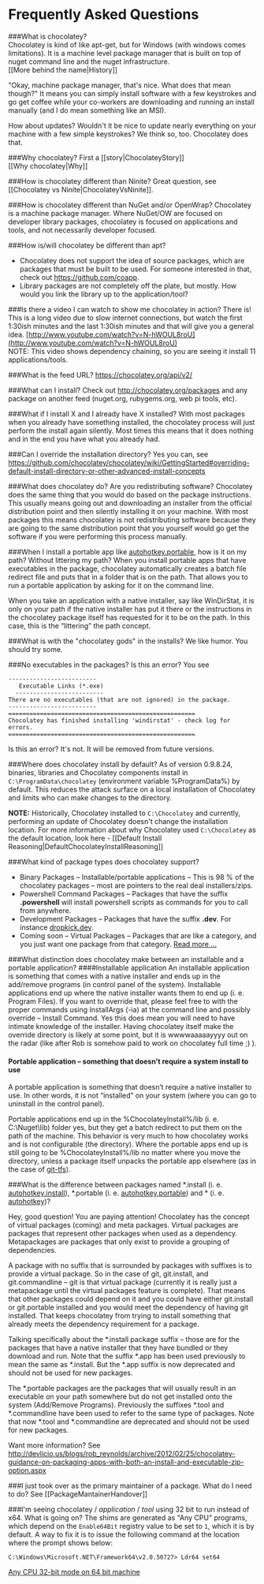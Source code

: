 # Frequently Asked Questions

###What is chocolatey?  
Chocolatey is kind of like apt-get, but for Windows (with windows comes limitations). It is a machine level package manager that is built on top of nuget command line and the nuget infrastructure.  
[[More behind the name|History]]

"Okay, machine package manager, that's nice. What does that mean though?" It means you can simply install software with a few keystrokes and go get coffee while your co-workers are downloading and running an install manually (and I do mean something like an MSI).  
  
How about updates? Wouldn't it be nice to update nearly everything on your machine with a few simple keystrokes? We think so, too.  Chocolatey does that.  
  
###Why chocolatey?
First a [[story|ChocolateyStory]]  
[[Why chocolatey|Why]]  
  
###How is chocolatey different than Ninite?
Great question, see [[Chocolatey vs Ninite|ChocolateyVsNinite]].  
  
###How is chocolatey different than NuGet and/or OpenWrap?
Chocolatey is a machine package manager. Where NuGet/OW are focused on developer library packages, chocolatey is focused on applications and tools, and not necessarily developer focused.
  
###How is/will chocolatey be different than apt?  
  
 * Chocolatey does not support the idea of source packages, which are packages that must be built to be used. For someone interested in that, check out https://github.com/coapp.  
 * Library packages are not completely off the plate, but mostly. How would you link the library up to the application/tool?  
  
###Is there a video I can watch to show me chocolatey in action?
There is! This is a long video due to slow internet connections, but watch the first 1:30ish minutes and the last 1:30ish minutes and that will give you a general idea. [http://www.youtube.com/watch?v=N-hWOUL8roU](http://www.youtube.com/watch?v=N-hWOUL8roU)  
NOTE: This video shows dependency chaining, so you are seeing it install 11 applications/tools.  
  
###What is the feed URL?
https://chocolatey.org/api/v2/  
  
###What can I install?
Check out http://chocolatey.org/packages 
and any package on another feed (nuget.org, rubygems.org, web pi tools, etc).  
  
###What if I install X and I already have X installed?
With most packages when you already have something installed, the chocolatey process will just perform the install again silently. Most times this means that it does nothing and in the end you have what you already had.
  
###Can I override the installation directory? 
Yes you can, see https://github.com/chocolatey/chocolatey/wiki/GettingStarted#overriding-default-install-directory-or-other-advanced-install-concepts

###What does chocolatey do? Are you redistributing software?
Chocolatey does the same thing that you would do based on the package instructions. This usually means going out and downloading an installer from the official distribution point and then silently installing it on your machine. With most packages this means chocolatey is not redistributing software because they are going to the same distribution point that you yourself would go get the software if you were performing this process manually.
  
###When I install a portable app like [autohotkey.portable](https://chocolatey.org/packages/autohotkey.portable), how is it on my path? Without littering my path?
When you install portable apps that have executables in the package, chocolatey automatically creates a batch file redirect file and puts that in a folder that is on the path. That allows you to run a portable application by asking for it on the command line.  
  
When you take an application with a native installer, say like WinDirStat, it is only on your path if the native installer has put it there or the instructions in the chocolatey package itself has requested for it to be on the path. In this case, this is the “littering” the path concept.
  
###What is with the "chocolatey gods" in the installs?
We like humor. You should try some.  
  
###No executables in the packages? Is this an error?
You see 
  
```
-------------------------
   Executable Links (*.exe)
  -------------------------
There are no executables (that are not ignored) in the package.
-------------------------
=====================================================
Chocolatey has finished installing 'windirstat' - check log for errors.
=====================================================
```

Is this an error? It's not. It will be removed from future versions.

###Where does chocolatey install by default?
As of version 0.9.8.24, binaries, libraries and Chocolatey components install in ```C:\ProgramData\chocolatey``` (environment variable %ProgramData%) by default. This reduces the attack surface on a local installation of Chocolatey and limits who can make changes to the directory.

**NOTE:** Historically, Chocolatey installed to ```C:\Chocolatey``` and currently, performing an update of Chocolatey doesn't change the installation location.  For more information about why Chocolatey used ```C:\Chocolatey``` as the default location, look here - [[Default Install Reasoning|DefaultChocolateyInstallReasoning]]

###What kind of package types does chocolatey support?
* Binary Packages – Installable/portable applications – This is 98 % of the chocolatey packages – most are pointers to the real deal installers/zips.  
* Powershell Command Packages – Packages that have the suffix **.powershell** will install powershell scripts as commands for you to call from anywhere.
* Development Packages – Packages that have the suffix **.dev**. For instance [dropkick.dev](http://nuget.org/list/packages/dropkick.dev).
* Coming soon – Virtual Packages – Packages that are like a category, and you just want one package from that category. [Read more …](https://github.com/chocolatey/chocolatey/issues/7)
  
<a name="AppVsTool" />
###What distinction does chocolatey make between an installable and a portable application?
####Installable application
An installable application is something that comes with a native installer and ends up in the add/remove programs (in control panel of the system).
Installable applications end up where the native installer wants them to end up (i.&nbsp;e. Program Files). If you want to override that, please feel free to with the proper commands using InstallArgs (-ia) at the command line and possibly override – Install Command. Yes this does mean you will need to have intimate knowledge of the installer. Having chocolatey itself make the override directory is likely at some point, but it is wwwwaaaaayyyy out on the radar (like after Rob is somehow paid to work on chocolatey full time ;) ).

#### Portable application – something that doesn’t require a system install to use
A portable application is something that doesn’t require a native installer to use. In other words, it is not “installed” on your system (where you can go to uninstall in the control panel).

Portable applications end up in the %ChocolateyInstall%/lib (i.&nbsp;e. C:\Nuget\lib) folder yes, but they get a batch redirect to put them on the path of the machine. This behavior is very much to how chocolatey works and is not configurable (the directory). Where the portable apps end up is still going to be %ChocolateyInstall%/lib no matter where you move the directory, unless a package itself unpacks the portable app elsewhere (as in the case of [git-tfs](http://chocolatey.org/packages/gittfs)). 

###What is the difference between packages named *.install (i.&nbsp;e. [autohotkey.install](https://chocolatey.org/packages/autohotkey.install)), *.portable (i.&nbsp;e. [autohotkey.portable](https://chocolatey.org/packages/autohotkey.portable)) and * (i.&nbsp;e. [autohotkey](https://chocolatey.org/packages/autohotkey))?

Hey, good question! You are paying attention! Chocolatey has the concept of virtual packages (coming) and meta packages. Virtual packages are packages that represent other packages when used as a dependency. Metapackages are packages that only exist to provide a grouping of dependencies.

A package with no suffix that is surrounded by packages with suffixes is to provide a virtual package. So in the case of git, git.install, and git.commandline – git is that virtual package (currently it is really just a metapackage until the virtual packages feature is complete). That means that other packages could depend on it and you could have either git.install or git.portable installed and you would meet the dependency of having git installed. That keeps chocolatey from trying to install something that already meets the dependency requirement for a package.

Talking specifically about the *.install package suffix – those are for the packages that have a native installer that they have bundled or they download and run. Note that the suffix *.app has been used previously to mean the same as *.install. But the *.app suffix is now deprecated and should not be used for new packages.

The *.portable packages are the packages that will usually result in an executable on your path somewhere but do not get installed onto the system (Add/Remove Programs). Previously the suffixes *.tool and *.commandline have been used to refer to the same type of packages. Note that now *.tool and *.commandline are deprecated and should not be used for new packages.

Want more information? See http://devlicio.us/blogs/rob_reynolds/archive/2012/02/25/chocolatey-guidance-on-packaging-apps-with-both-an-install-and-executable-zip-option.aspx

###I just took over as the primary maintainer of a package. What do I need to do?
See [[PackageMantainerHandover]]

###I'm seeing chocolatey / *application* / *tool* using 32 bit to run instead of x64. What is going on?
The shims are generated as "Any CPU" programs, which depend on the `Enable64Bit` registry value to be set to `1`, which it is by default. A way to fix it is to issue the following command at the location where the prompt shows below:

    C:\Windows\Microsoft.NET\Framework64\v2.0.50727> Ldr64 set64

[Any CPU 32-bit mode on 64 bit machine](http://stackoverflow.com/a/14857294)